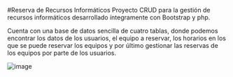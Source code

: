 #Reserva de Recursos Informáticos
Proyecto CRUD para la gestión de recursos informáticos
desarrollado íntegramente con Bootstrap y php. 

Cuenta con una base de datos sencilla de cuatro tablas, donde podemos encontrar
los datos de los usuarios, el equipo a reservar, los horarios en los que se puede
reservar los equipos y por último gestionar las reservas de los equipos por parte de los usuarios.

![image](https://user-images.githubusercontent.com/93226153/139930189-ef5e8361-6c1f-4276-ac03-176eff182627.png)
